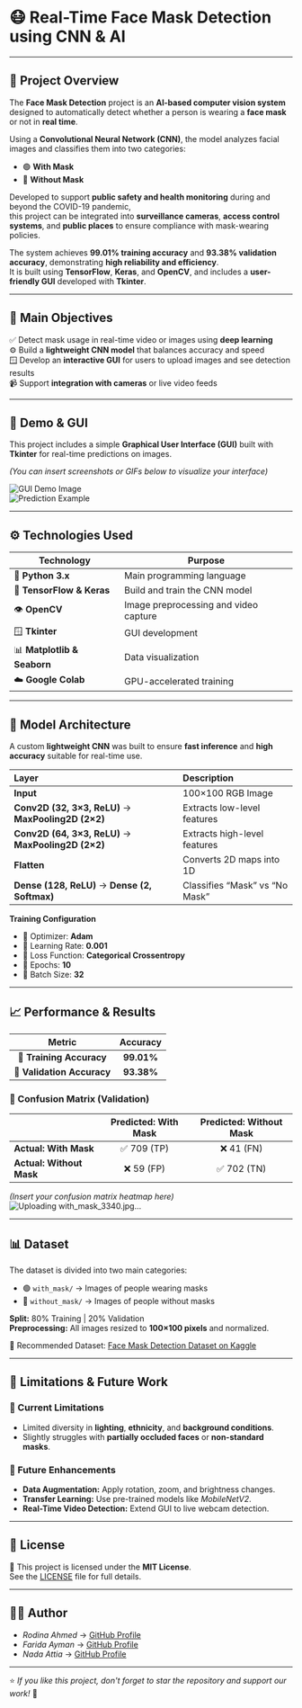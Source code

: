 # 😷 **Real-Time Face Mask Detection using CNN & AI**  
---

## 🧾 **Project Overview**

The **Face Mask Detection** project is an **AI-based computer vision system** designed to automatically detect whether a person is wearing a **face mask** or not in **real time**.  

Using a **Convolutional Neural Network (CNN)**, the model analyzes facial images and classifies them into two categories:
- 🟢 **With Mask**
- 🔴 **Without Mask**

Developed to support **public safety and health monitoring** during and beyond the COVID-19 pandemic,  
this project can be integrated into **surveillance cameras**, **access control systems**, and **public places** to ensure compliance with mask-wearing policies.

The system achieves **99.01% training accuracy** and **93.38% validation accuracy**, demonstrating **high reliability and efficiency**.  
It is built using **TensorFlow**, **Keras**, and **OpenCV**, and includes a **user-friendly GUI** developed with **Tkinter**.

---

## 🎯 **Main Objectives**
✅ Detect mask usage in real-time video or images using **deep learning**  
⚙️ Build a **lightweight CNN model** that balances accuracy and speed  
🪟 Develop an **interactive GUI** for users to upload images and see detection results  
📹 Support **integration with cameras** or live video feeds  

---

## 📸 **Demo & GUI**  
This project includes a simple **Graphical User Interface (GUI)** built with **Tkinter** for real-time predictions on images.  

*(You can insert screenshots or GIFs below to visualize your interface)*  

![GUI Demo Image](#)  
![Prediction Example](#)

---

## ⚙️ **Technologies Used**  
| Technology | Purpose |
|-------------|----------|
| 🐍 **Python 3.x** | Main programming language |
| 🧠 **TensorFlow & Keras** | Build and train the CNN model |
| 👁️ **OpenCV** | Image preprocessing and video capture |
| 🪟 **Tkinter** | GUI development |
| 📊 **Matplotlib & Seaborn** | Data visualization |
| ☁️ **Google Colab** | GPU-accelerated training |

---

## 🧠 **Model Architecture**

A custom **lightweight CNN** was built to ensure **fast inference** and **high accuracy** suitable for real-time use.  

| Layer | Description |
|:------|:-------------|
| **Input** | 100×100 RGB Image |
| **Conv2D (32, 3×3, ReLU)** → **MaxPooling2D (2×2)** | Extracts low-level features |
| **Conv2D (64, 3×3, ReLU)** → **MaxPooling2D (2×2)** | Extracts high-level features |
| **Flatten** | Converts 2D maps into 1D |
| **Dense (128, ReLU)** → **Dense (2, Softmax)** | Classifies “Mask” vs “No Mask” |

**Training Configuration**
- 🔹 Optimizer: **Adam**  
- 🔹 Learning Rate: **0.001**  
- 🔹 Loss Function: **Categorical Crossentropy**  
- 🔹 Epochs: **10**  
- 🔹 Batch Size: **32**

---

## 📈 **Performance & Results**

| Metric | Accuracy |
|:--------:|:---------:|
| 🧩 **Training Accuracy** | **99.01%** |
| 🧪 **Validation Accuracy** | **93.38%** |

### 🔹 Confusion Matrix (Validation)
|                | Predicted: With Mask | Predicted: Without Mask |
|:---------------|:--------------------:|:------------------------:|
| **Actual: With Mask** | ✅ 709 (TP) | ❌ 41 (FN) |
| **Actual: Without Mask** | ❌ 59 (FP) | ✅ 702 (TN) |

*(Insert your confusion matrix heatmap here)*  
![Uploading with_mask_3340.jpg…]()

---

## 📊 **Dataset**

The dataset is divided into two main categories:  
- 🟢 `with_mask/` → Images of people wearing masks  
- 🔴 `without_mask/` → Images of people without masks  

**Split:** 80% Training | 20% Validation  
**Preprocessing:** All images resized to **100×100 pixels** and normalized.  

🔗 Recommended Dataset: [Face Mask Detection Dataset on Kaggle](https://www.kaggle.com/datasets/omkargurav/face-mask-dataset)

---

## 🚀 **Limitations & Future Work**

### 🔸 Current Limitations
- Limited diversity in **lighting**, **ethnicity**, and **background conditions**.  
- Slightly struggles with **partially occluded faces** or **non-standard masks**.

### 🔹 Future Enhancements
- **Data Augmentation:** Apply rotation, zoom, and brightness changes.  
- **Transfer Learning:** Use pre-trained models like *MobileNetV2*.  
- **Real-Time Video Detection:** Extend GUI to live webcam detection.  

---

## 📄 **License**
📜 This project is licensed under the **MIT License**.  
See the [LICENSE](LICENSE) file for full details.

---

## 🧑‍💻 Author 
- *Rodina Ahmed* → [GitHub Profile](https://github.com/RodinaAhmed) 
- *Farida Ayman* → [GitHub Profile](https://github.com/FaridaAyman) 
- *Nada Attia* → [GitHub Profile](https://github.com/NadaAttia04)
---

⭐ *If you like this project, don't forget to star the repository and support our work!* 🌟
